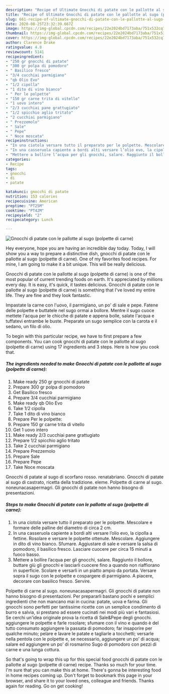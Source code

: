 ```yaml
---
description: "Recipe of Ultimate Gnocchi di patate con le pallotte al sugo (polpette di carne)"
title: "Recipe of Ultimate Gnocchi di patate con le pallotte al sugo (polpette di carne)"
slug: 661-recipe-of-ultimate-gnocchi-di-patate-con-le-pallotte-al-sugo-polpette-di-carne
date: 2020-08-25T23:32:39.667Z
image: https://img-global.cpcdn.com/recipes/22e2024bd7173aba/751x532cq70/gnocchi-di-patate-con-le-pallotte-al-sugo-polpette-di-carne-recipe-main-photo.jpg
thumbnail: https://img-global.cpcdn.com/recipes/22e2024bd7173aba/751x532cq70/gnocchi-di-patate-con-le-pallotte-al-sugo-polpette-di-carne-recipe-main-photo.jpg
cover: https://img-global.cpcdn.com/recipes/22e2024bd7173aba/751x532cq70/gnocchi-di-patate-con-le-pallotte-al-sugo-polpette-di-carne-recipe-main-photo.jpg
author: Clarence Drake
ratingvalue: 4.8
reviewcount: 5141
recipeingredient:
- "250 gr gnocchi di patate"
- "300 gr polpa di pomodoro"
- " Basilico fresco"
- "3/4 cucchiai parmigiano"
- "qb Olio Evo"
- "1/2 cipolla"
- "1 dito di vino bianco"
- " Per le polpette"
- "150 gr carne trita di vitello"
- "1 uovo intero"
- "2/3 cucchiai pane grattugiato"
- "1/2 spicchio aglio tritato"
- "2 cucchiai parmigiano"
- " Prezzemolo"
- " Sale"
- " Pepe"
- " Noce moscata"
recipeinstructions:
- "In una ciotola versare tutto il preparato per le polpette. Mescolare e formare delle palline del diametro di circa 2 cm."
- "In una casseruola capiente a bordi alti versare l’olio evo, la cipolla a fettine. Rosolare e versare le polpette ottenute. Mescolare. Aggiungere in dito di vino bianco. Sfumare. Aggiustare di sale e versare la salsa di pomodoro, il basilico fresco. Lasciare cuocere per circa 15 minuti a fuoco basso."
- "Mettere a bollire l’acqua per gli gnocchi, salare. Raggiunto il bollore, buttare giù gli gnocchi e lasciarli cuocere fino a quando non riaffiorano in superficie. Scolare e versarli in un piatto ampio da portata. Versare sopra il sugo con le polpette e cospargere di parmigiano. A piacere, decorare con basilico fresco. Servire."
categories:
- Recipe
tags:
- gnocchi
- di
- patate

katakunci: gnocchi di patate 
nutrition: 153 calories
recipecuisine: American
preptime: "PT25M"
cooktime: "PT42M"
recipeyield: "2"
recipecategory: Lunch

---
```



![Gnocchi di patate con le pallotte al sugo (polpette di carne)](https://img-global.cpcdn.com/recipes/22e2024bd7173aba/751x532cq70/gnocchi-di-patate-con-le-pallotte-al-sugo-polpette-di-carne-recipe-main-photo.jpg)

Hey everyone, hope you are having an incredible day today. Today, I will show you a way to prepare a distinctive dish, gnocchi di patate con le pallotte al sugo (polpette di carne). One of my favorites food recipes. For mine, I am going to make it a bit unique. This will be really delicious.

Gnocchi di patate con le pallotte al sugo (polpette di carne) is one of the most popular of current trending foods on earth. It's appreciated by millions every day. It is easy, it's quick, it tastes delicious. Gnocchi di patate con le pallotte al sugo (polpette di carne) is something that I've loved my entire life. They are fine and they look fantastic.

Impastate la carne con l&#39;uovo, il parmigiano, un po&#39; di sale e pepe. Fatene delle polpette e buttatele nel sugo ormai a bollore. Mentre il sugo cuoce mettete l&#39;acqua per le chicche di patate e appena bolle, salate l&#39;acqua e tuffatevi entrambe le buste. Preparate un sugo semplice con la carota e il sedano, un filo di olio.


To begin with this particular recipe, we have to first prepare a few components. You can cook gnocchi di patate con le pallotte al sugo (polpette di carne) using 17 ingredients and 3 steps. Here is how you cook that.

<!--inarticleads1-->

##### The ingredients needed to make Gnocchi di patate con le pallotte al sugo (polpette di carne):

1. Make ready 250 gr gnocchi di patate
1. Prepare 300 gr polpa di pomodoro
1. Get  Basilico fresco
1. Prepare 3/4 cucchiai parmigiano
1. Make ready qb Olio Evo
1. Take 1/2 cipolla
1. Take 1 dito di vino bianco
1. Prepare  Per le polpette:
1. Prepare 150 gr carne trita di vitello
1. Get 1 uovo intero
1. Make ready 2/3 cucchiai pane grattugiato
1. Prepare 1/2 spicchio aglio tritato
1. Take 2 cucchiai parmigiano
1. Prepare  Prezzemolo
1. Prepare  Sale
1. Prepare  Pepe
1. Take  Noce moscata


Gnocchi di patate al sugo di scorfano rosso. renatabriano. Gnocchi di patate al sugo di castrato, ricetta della tradizione. eleme. Polpette di carne al sugo. noneunacasapermagri. Gli gnocchi di patate non hanno bisogno di presentazioni. 

<!--inarticleads2-->

##### Steps to make Gnocchi di patate con le pallotte al sugo (polpette di carne):

1. In una ciotola versare tutto il preparato per le polpette. Mescolare e formare delle palline del diametro di circa 2 cm.
1. In una casseruola capiente a bordi alti versare l’olio evo, la cipolla a fettine. Rosolare e versare le polpette ottenute. Mescolare. Aggiungere in dito di vino bianco. Sfumare. Aggiustare di sale e versare la salsa di pomodoro, il basilico fresco. Lasciare cuocere per circa 15 minuti a fuoco basso.
1. Mettere a bollire l’acqua per gli gnocchi, salare. Raggiunto il bollore, buttare giù gli gnocchi e lasciarli cuocere fino a quando non riaffiorano in superficie. Scolare e versarli in un piatto ampio da portata. Versare sopra il sugo con le polpette e cospargere di parmigiano. A piacere, decorare con basilico fresco. Servire.


Polpette di carne al sugo. noneunacasapermagri. Gli gnocchi di patate non hanno bisogno di presentazioni. Per prepararli bastano pochi e semplici ingredienti che non mancano mai in cucina: patate, uova e farina. Gli gnocchi sono perfetti per tantissime ricette con un semplice condimento di burro e salvia, si prestano ad essere cucinati nei modi più vari e fantasiosi. Se cerchi un&#39;idea originale prova la ricetta di Sale&amp;Pepe degli gnocchi. aggiungere le polpette e farle rosolare; sfumare con il vino e quando è del tutto consumato aggiungere la passata di pomodoro; far insaporire per qualche minuto; pelare e lavare le patate e tagliarle a tocchetti; versarle nella pentola con le polpette e, se necessario, aggiungere un po&#39; di acqua; salare ed aggiungere un po&#39; di rosmarino Sugo di pomodoro con pezzi di carne e una lunga cottura. 

So that's going to wrap this up for this special food gnocchi di patate con le pallotte al sugo (polpette di carne) recipe. Thanks so much for your time. I'm sure that you can make this at home. There's gonna be interesting food in home recipes coming up. Don't forget to bookmark this page in your browser, and share it to your loved ones, colleague and friends. Thanks again for reading. Go on get cooking!
